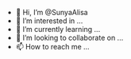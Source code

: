- 👋 Hi, I’m @SunyaAlisa
- 👀 I’m interested in ...
- 🌱 I’m currently learning ...
- 💞️ I’m looking to collaborate on ...
- 📫 How to reach me ...

<!---
SunyaAlisa/SunyaAlisa is a ✨ special ✨ repository because its `README.md` (this file) appears on your GitHub profile.
You can click the Preview link to take a look at your changes.
--->
